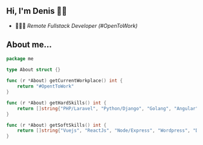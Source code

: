 ## Hi, I'm Denis 👋🏽

- 👨🏻‍💻 *Remote Fullstack Developer (#OpenToWork)*

## About me...
```go
package me

type About struct {}
 
func (r *About) getCurrentWorkplace() int {
    return "#OpentToWork"
}

func (r *About) getHardSkills() int {
    return []string{"PHP/Laravel", "Python/Django", "Golang", "Angular", "API REST/GraphQL", "Scrum/Jira", "Postgres/Mongo",}
}

func (r *About) getSoftSkills() int {
    return []string{"Vuejs", "ReactJs", "Node/Express", "Wordpress", "Devops/Docker/Terraform", "firebase"}
}
```